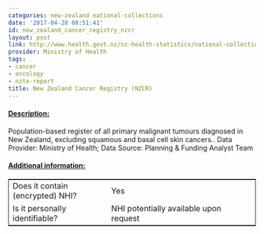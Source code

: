 ```yaml
---
categories: new-zealand national-collections
date: '2017-04-28 08:51:41'
id: new_zealand_cancer_registry_nzcr
layout: post
link: http://www.health.govt.nz/nz-health-statistics/national-collections-and-surveys/collections/new-zealand-cancer-registry-nzcr
provider: Ministry of Health
tags:
- cancer
- oncology
- nzte-report
title: New Zealand Cancer Registry (NZCR)
---
```



 <h4> <u>Description:</u> </h4>
Population-based register of all primary malignant tumours diagnosed in New Zealand, excluding squamous and basal cell skin cancers.. Data Provider: Ministry of Health; Data Source: Planning & Funding Analyst Team
 <h4> <u>Additional information:</u> </h4>
 <table style="border: 1px solid">
 <tr> <td width="40%"> Does it contain (encrypted) NHI? </td> <td>Yes</td> </tr>
 <tr> <td width="40%"> Is it personally identifiable? </td> <td>NHI potentially available upon request</td> </tr>
 </table>